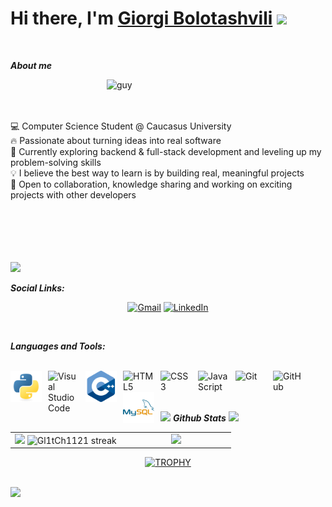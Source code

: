 <h1><b>Hi there, I'm </b><a href="https://github.com/Gl1tCh1121">Giorgi Bolotashvili</a> <img src="https://media.giphy.com/media/hvRJCLFzcasrR4ia7z/giphy.gif" width="80"></h1>
<br>

***About me***

<img align="right" width=350px alt="guy" src="https://media4.giphy.com/media/v1.Y2lkPTc5MGI3NjExZzdma2J2ejhoMWlucXduYnV2d3pmZnJ0NWRvYXRkbnBnem1qYzJvNyZlcD12MV9pbnRlcm5hbF9naWZfYnlfaWQmY3Q9cw/E4kjYvAnTjh45ML3TO/giphy.gif"/>

<br>
<br>
<br>

💻 Computer Science Student @ Caucasus University  
🔥 Passionate about turning ideas into real software  
🚀 Currently exploring backend & full-stack development and leveling up my problem-solving skills  
💡 I believe the best way to learn is by building real, meaningful projects  
🤝 Open to collaboration, knowledge sharing and working on exciting projects with other developers
<br>
<br>
<br>
<br>



<br> 
<br>
<img src="https://user-images.githubusercontent.com/73097560/115834477-dbab4500-a447-11eb-908a-139a6edaec5c.gif">
<br>


***Social Links:***

<div align="center">


[![Gmail](https://img.shields.io/badge/Gmail-D14836?style=for-the-badge&logo=gmail&logoColor=white)](mailto:giobolotashvili1980@gmail.com)
[![LinkedIn](https://img.shields.io/badge/LinkedIn-0A66C2?style=for-the-badge&logo=linkedin&logoColor=white)](https://www.linkedin.com/in/giorgibolotashvili)

 
</div>

<br>









***Languages and Tools:***
<br>
<br>

<img align="left" src="https://raw.githubusercontent.com/devicons/devicon/master/icons/python/python-original.svg" alt="python" style="padding-right:10px;  width:50px;"/>
<img align="left" alt="Visual Studio Code" width="26px" src="https://cdn.jsdelivr.net/gh/devicons/devicon/icons/vscode/vscode-original.svg" style="padding-right:10px;  width:50px;" />
<img align="left" src="https://raw.githubusercontent.com/devicons/devicon/master/icons/cplusplus/cplusplus-original.svg" alt="cplusplus" style="padding-right:10px;  width:50px;"/>
<img align="left" alt="HTML5" width="26px" src="https://cdn.jsdelivr.net/gh/devicons/devicon/icons/html5/html5-original.svg" style="padding-right:10px; width:50px;" />
<img align="left" alt="CSS3" width="26px" src="https://cdn.jsdelivr.net/gh/devicons/devicon/icons/css3/css3-original.svg" style="padding-right:10px; width:50px;" />
<img align="left" alt="JavaScript" width="26px" src="https://cdn.jsdelivr.net/gh/devicons/devicon/icons/javascript/javascript-original.svg" style="padding-right:10px; width:50px;" />
<img align="left" alt="Git" width="26px" src="https://cdn.jsdelivr.net/gh/devicons/devicon/icons/git/git-original.svg" style="padding-right:10px; width:50px;" />
<img align="left" alt="GitHub" width="26px" src="https://user-images.githubusercontent.com/3369400/139447912-e0f43f33-6d9f-45f8-be46-2df5bbc91289.png" style="padding-right:10px; width:50px;"/>
<img align="left" src="https://raw.githubusercontent.com/devicons/devicon/master/icons/mysql/mysql-original-wordmark.svg" alt="mysql"  style="padding-right:10px;  width:50px;" />



<br>
<br>
<br>


<!-- Github Stats -->
<img src="https://media.giphy.com/media/iY8CRBdQXODJSCERIr/giphy.gif" width="40">&nbsp;***Github Stats***
<img src="https://user-images.githubusercontent.com/73097560/115834477-dbab4500-a447-11eb-908a-139a6edaec5c.gif">
<br>
<p align="center">
<table align="center">
<tr>
<td width="50%" align="center">
    <img src="https://github-readme-stats.vercel.app/api?username=Gl1tCh1121&theme=nightowl&show_icons=true&count_private=true" />
    <img src="https://github-readme-streak-stats.herokuapp.com/?user=Gl1tCh1121&theme=nightowl&hide_border=false" alt="Gl1tCh1121 streak" />
</td>
<td width="50%" align="center">
    <img src="https://github-readme-stats.anuraghazra1.vercel.app/api/top-langs/?username=Gl1tCh1121&theme=nightowl&hide_border=false&langs_count=10"/>
</td>
</tr>
</table>

<div align="center" >
    <a href="https://github.com/ryo-ma/github-profile-trophy">
        <img src="https://github-profile-trophy.vercel.app/?username=Gl1tCh1121&theme=dark_lover&row=1&column=7&margin-h=15&margin-w=5&no-bg=true" alt="TROPHY" width="84%" />
    </a>
    </div>   
</p>


  
<br>


<img src="https://user-images.githubusercontent.com/74038190/212284100-561aa473-3905-4a80-b561-0d28506553ee.gif" width="100%">




